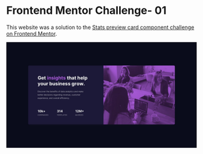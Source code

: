 # Frontend Mentor Challenge- 01

This website was a solution to the [Stats preview card component challenge on Frontend Mentor](https://www.frontendmentor.io/challenges/stats-preview-card-component-8JqbgoU62). 

![](design/desktop-design.jpg)

